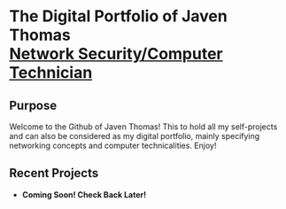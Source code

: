 <h1>The Digital Portfolio of Javen Thomas <br/><a href="https://www.linkedin.com/in/javen-thomas/">Network Security/Computer Technician</a></h1>

<h2>Purpose</h2>
Welcome to the Github of Javen Thomas! This to hold all my self-projects and can also be considered as my digital portfolio, mainly specifying networking concepts and computer technicalities. Enjoy!
<br />


<h2>Recent Projects</h2>

- <b>Coming Soon! Check Back Later!</b> 




<!--
 ```diff
- text in red
+ text in green
! text in orange
# text in gray
@@ text in purple (and bold)@@
```
--!>
